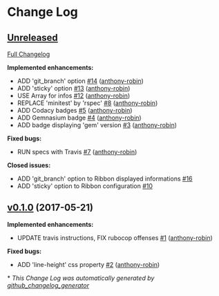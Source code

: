 # Change Log

## [Unreleased](https://github.com/anthony-robin/Ribbonit/tree/HEAD)

[Full Changelog](https://github.com/anthony-robin/Ribbonit/compare/v0.1.0...HEAD)

**Implemented enhancements:**

- ADD 'git\_branch' option [\#14](https://github.com/anthony-robin/Ribbonit/pull/14) ([anthony-robin](https://github.com/anthony-robin))
- ADD 'sticky' option [\#13](https://github.com/anthony-robin/Ribbonit/pull/13) ([anthony-robin](https://github.com/anthony-robin))
- USE Array for infos [\#12](https://github.com/anthony-robin/Ribbonit/pull/12) ([anthony-robin](https://github.com/anthony-robin))
- REPLACE 'minitest' by 'rspec' [\#8](https://github.com/anthony-robin/Ribbonit/pull/8) ([anthony-robin](https://github.com/anthony-robin))
- ADD Codacy badges [\#5](https://github.com/anthony-robin/Ribbonit/pull/5) ([anthony-robin](https://github.com/anthony-robin))
- ADD Gemnasium badge [\#4](https://github.com/anthony-robin/Ribbonit/pull/4) ([anthony-robin](https://github.com/anthony-robin))
- ADD badge displaying 'gem' version [\#3](https://github.com/anthony-robin/Ribbonit/pull/3) ([anthony-robin](https://github.com/anthony-robin))

**Fixed bugs:**

- RUN specs with Travis [\#7](https://github.com/anthony-robin/Ribbonit/pull/7) ([anthony-robin](https://github.com/anthony-robin))

**Closed issues:**

- ADD 'git\_branch' option to Ribbon displayed informations [\#16](https://github.com/anthony-robin/Ribbonit/issues/16)
- ADD 'sticky' option to Ribbon configuration [\#10](https://github.com/anthony-robin/Ribbonit/issues/10)

## [v0.1.0](https://github.com/anthony-robin/Ribbonit/tree/v0.1.0) (2017-05-21)
**Implemented enhancements:**

- UPDATE travis instructions, FIX rubocop offenses [\#1](https://github.com/anthony-robin/Ribbonit/pull/1) ([anthony-robin](https://github.com/anthony-robin))

**Fixed bugs:**

- ADD 'line-height' css property [\#2](https://github.com/anthony-robin/Ribbonit/pull/2) ([anthony-robin](https://github.com/anthony-robin))



\* *This Change Log was automatically generated by [github_changelog_generator](https://github.com/skywinder/Github-Changelog-Generator)*